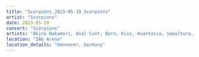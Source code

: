 ```yaml
---
title: "Scorpions_2023-05-19_Scorpions"
artist: "Scorpions"
date: 2023-05-19
concert: "Scorpions"
artists: "Akina Nakamori, Anal Cunt, Doro, Kiss, Avantasia, Sepultura, Helloween, Scorpions, Thundermother, Deep Purple, Burger King, Candlemass"
location: "ZAG Arena"
location_details: "Hannover, Germany"
---
```

